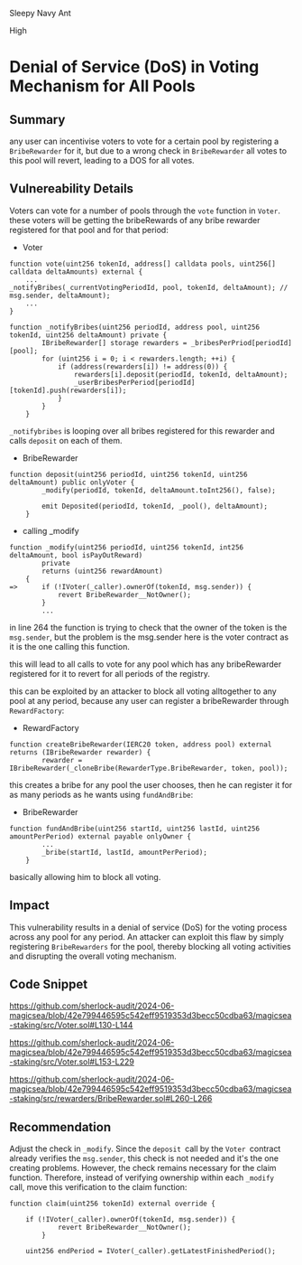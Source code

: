 Sleepy Navy Ant

High

# Denial of Service (DoS) in Voting Mechanism for All Pools

## Summary

any user can incentivise voters to vote for a certain pool by registering a `BribeRewarder` for it, but due to a wrong check in `BribeRewarder` all votes to this pool will revert, leading to a DOS for all votes.

## Vulnereability Details

Voters can vote for a number of pools through the `vote` function in `Voter`. these voters will be getting the bribeRewards of any bribe rewarder registered for that pool and for that period:

- Voter
```solidity
function vote(uint256 tokenId, address[] calldata pools, uint256[] calldata deltaAmounts) external {
    ...
_notifyBribes(_currentVotingPeriodId, pool, tokenId, deltaAmount); // msg.sender, deltaAmount);
    ...
}
```

```solidity
function _notifyBribes(uint256 periodId, address pool, uint256 tokenId, uint256 deltaAmount) private {
        IBribeRewarder[] storage rewarders = _bribesPerPriod[periodId][pool];
        for (uint256 i = 0; i < rewarders.length; ++i) {
            if (address(rewarders[i]) != address(0)) {
                rewarders[i].deposit(periodId, tokenId, deltaAmount);
                _userBribesPerPeriod[periodId][tokenId].push(rewarders[i]);
            }
        }
    }
```

`_notifybribes` is looping over all bribes registered for this rewarder and calls `deposit` on each of them.

- BribeRewarder
```solidity
function deposit(uint256 periodId, uint256 tokenId, uint256 deltaAmount) public onlyVoter {
        _modify(periodId, tokenId, deltaAmount.toInt256(), false);

        emit Deposited(periodId, tokenId, _pool(), deltaAmount);
    }
```

- calling _modify
```solidity
function _modify(uint256 periodId, uint256 tokenId, int256 deltaAmount, bool isPayOutReward)
        private
        returns (uint256 rewardAmount)
    {
=>      if (!IVoter(_caller).ownerOf(tokenId, msg.sender)) {
            revert BribeRewarder__NotOwner();
        }
        ...
```

in line 264 the function is trying to check that the owner of the token is the `msg.sender`, but the problem is the msg.sender here is the voter contract as it is the one calling this function.

this will lead to all calls to vote for any pool which has any bribeRewarder registered for it to revert for all periods of the registry.

this can be exploited by an attacker to block all voting alltogether to any pool at any period, because any user can register a bribeRewarder through `RewardFactory`:

- RewardFactory
```solidity
function createBribeRewarder(IERC20 token, address pool) external returns (IBribeRewarder rewarder) {
        rewarder = IBribeRewarder(_cloneBribe(RewarderType.BribeRewarder, token, pool));
```

this creates a bribe for any pool the user chooses, then he can register it for as many periods as he wants using `fundAndBribe`:

- BribeRewarder
```solidity
function fundAndBribe(uint256 startId, uint256 lastId, uint256 amountPerPeriod) external payable onlyOwner {
        ...
        _bribe(startId, lastId, amountPerPeriod);
    }
```

basically allowing him to block all voting.

## Impact

This vulnerability results in a denial of service (DoS) for the voting process across any pool for any period. An attacker can exploit this flaw by simply registering `BribeRewarders` for the pool, thereby blocking all voting activities and disrupting the overall voting mechanism.

## Code Snippet

https://github.com/sherlock-audit/2024-06-magicsea/blob/42e799446595c542eff9519353d3becc50cdba63/magicsea-staking/src/Voter.sol#L130-L144

https://github.com/sherlock-audit/2024-06-magicsea/blob/42e799446595c542eff9519353d3becc50cdba63/magicsea-staking/src/Voter.sol#L153-L229

https://github.com/sherlock-audit/2024-06-magicsea/blob/42e799446595c542eff9519353d3becc50cdba63/magicsea-staking/src/rewarders/BribeRewarder.sol#L260-L266

## Recommendation

Adjust the check in `_modify`. Since the `deposit `call by the `Voter `contract already verifies the `msg.sender`, this check is not needed and it's the one creating problems. However, the check remains necessary for the claim function. Therefore, instead of verifying ownership within each `_modify ` call, move this verification to the claim function:

```solidity
function claim(uint256 tokenId) external override {
    
    if (!IVoter(_caller).ownerOf(tokenId, msg.sender)) {
            revert BribeRewarder__NotOwner();
        }
    
    uint256 endPeriod = IVoter(_caller).getLatestFinishedPeriod();

```